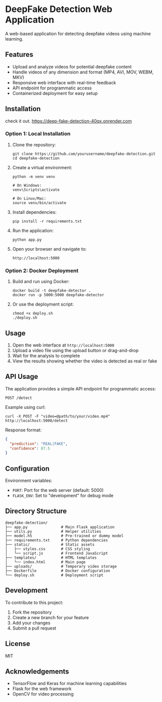 # DeepFake Detection Web Application

A web-based application for detecting deepfake videos using machine learning.

## Features

- Upload and analyze videos for potential deepfake content
- Handle videos of any dimension and format (MP4, AVI, MOV, WEBM, MKV)
- Responsive web interface with real-time feedback
- API endpoint for programmatic access
- Containerized deployment for easy setup

## Installation
check it out.
https://deep-fake-detection-40qx.onrender.com
### Option 1: Local Installation

1. Clone the repository:
   ```
   git clone https://github.com/yourusername/deepfake-detection.git
   cd deepfake-detection
   ```

2. Create a virtual environment:
   ```
   python -m venv venv
   
   # On Windows:
   venv\Scripts\activate
   
   # On Linux/Mac:
   source venv/bin/activate
   ```

3. Install dependencies:
   ```
   pip install -r requirements.txt
   ```

4. Run the application:
   ```
   python app.py
   ```

5. Open your browser and navigate to:
   ```
   http://localhost:5000
   ```

### Option 2: Docker Deployment

1. Build and run using Docker:
   ```
   docker build -t deepfake-detector .
   docker run -p 5000:5000 deepfake-detector
   ```

2. Or use the deployment script:
   ```
   chmod +x deploy.sh
   ./deploy.sh
   ```

## Usage

1. Open the web interface at `http://localhost:5000`
2. Upload a video file using the upload button or drag-and-drop
3. Wait for the analysis to complete
4. View the results showing whether the video is detected as real or fake

## API Usage

The application provides a simple API endpoint for programmatic access:

```
POST /detect
```

Example using curl:
```
curl -X POST -F "video=@path/to/your/video.mp4" http://localhost:5000/detect
```

Response format:
```json
{
  "prediction": "REAL|FAKE",
  "confidence": 87.5
}
```

## Configuration

Environment variables:
- `PORT`: Port for the web server (default: 5000)
- `FLASK_ENV`: Set to "development" for debug mode

## Directory Structure

```
deepfake-detection/
├── app.py               # Main Flask application
├── utils.py             # Helper utilities
├── model.h5             # Pre-trained or dummy model
├── requirements.txt     # Python dependencies
├── static/              # Static assets
│   ├── styles.css       # CSS styling
│   └── script.js        # Frontend JavaScript
├── templates/           # HTML templates
│   └── index.html       # Main page
├── uploads/             # Temporary video storage
├── Dockerfile           # Docker configuration
└── deploy.sh            # Deployment script
```

## Development

To contribute to this project:

1. Fork the repository
2. Create a new branch for your feature
3. Add your changes
4. Submit a pull request

## License

MIT

## Acknowledgements

- TensorFlow and Keras for machine learning capabilities
- Flask for the web framework
- OpenCV for video processing
